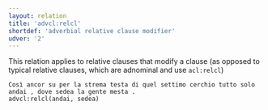 ```yaml
---
layout: relation
title: 'advcl:relcl'
shortdef: 'adverbial relative clause modifier'
udver: '2'
---
```


This relation applies to relative clauses that modify a clause (as opposed to typical relative clauses, which are adnominal and use <code>acl:relcl</code>)

~~~ sdparse
Così ancor su per la strema testa di quel settimo cerchio tutto solo andai , dove sedea la gente mesta .
advcl:relcl(andai, sedea)
~~~
